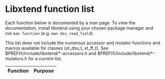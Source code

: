 # Libxtend function list

Each function below is documented by a man page.  To view the documentation,
install libxtend using your chosen package manager and run `man function`
(e.g. `man dsv_read_field`).

This list does not include the numerous accessor and mutator functions
and macros available for classes (xt_dsv_t, xt_ff_t).  See
$PREFIX/include/libxtend/\*-accessors.h and
$PREFIX/include/libxtend/\*-mutators.h for a current list.

| Function | Purpose |
|----------|---------|
